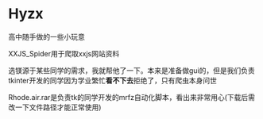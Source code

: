 # Hyzx
高中随手做的一些小玩意

XXJS_Spider用于爬取xxjs网站资料

选镁源于某些同学的需求，我就帮他了一下。本来是准备做gui的，但是我们负责tkinter开发的同学因为学业繁忙**看不下去**拒绝了，只有爬虫本身问世

Rhode.air.rar是负责tk的同学开发的mrfz自动化脚本，看出来非常用心(下载后需改一下文件路径才能正常使用)
